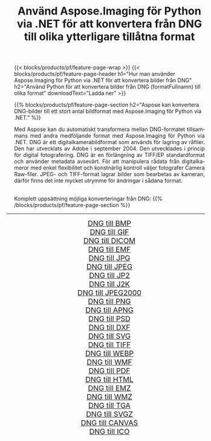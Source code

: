 ﻿---
title: Använd Aspose.Imaging för Python via .NET för att konvertera från DNG till olika ytterligare tillåtna format 
weight: 3920
url: /sv/python-net/conversion/from/dng/ 
lang: sv
langdirlevel: 2
locales: zh-hans,ja,it,ru,de,es,fr,nl,id,lt,pl,pt,vi,tr,ko,zh-hant,ar,hi,th,sv,cs,uk,he
description: Du kan snabbt omvandla från DNG(Digitalkamerabild) till olika format med Aspose.Imaging för Python via .NET.
---

{{< blocks/products/pf/feature-page-wrap >}}
{{< blocks/products/pf/feature-page-header h1="Hur man använder Aspose.Imaging för Python via .NET för att konvertera bilder från DNG" h2="Använd Python för att konvertera bilder från DNG (formatFullnamn) till olika format" downloadText="Ladda ner" >}}


{{% blocks/products/pf/feature-page-section  h2="Aspose kan konvertera DNG-bilder till ett stort antal bildformat med Aspose.Imaging för Python via .NET." %}}
<p align=justify>Med Aspose kan du automatiskt transformera mellan DNG-formatet tillsammans med andra medföljande format med Aspose.Imaging för Python via .NET. DNG är ett digitalkamerabildformat som används för lagring av råfiler. Den har utvecklats av Adobe i september 2004. Den utvecklades i princip för digital fotografering. DNG är en förlängning av TIFF/EP standardformat och använder metadata avsevärt. För att manipulera rådata från digitalkameror med enkel flexibilitet och konstnärlig kontroll väljer fotografer Camera Raw-filer. JPEG- och TIFF-format lagrar bilder som bearbetas av kameran, därför finns det inte mycket utrymme för ändringar i sådana format.</p>
<br/>
Komplett uppsättning möjliga konverteringar från DNG:
{{% /blocks/products/pf/feature-page-section %}}
<div class="container-fluid productfamilypage bg-gray">
    <div class="convertypes bg-gray agp-content section">
        <div class="container">
		<hr style="margin-left:-20px;"/>
		<div class="row other-converters" style="gap: 10px;font-size: 19px;text-align:center;">
		    <div class='col-md-2 other-converter remove-lp remove-rp'><a href="/imaging/sv/python-net/conversion/dng-to-bmp/" style="padding:15px;">DNG till BMP</a></div><div class='col-md-2 other-converter remove-lp remove-rp'><a href="/imaging/sv/python-net/conversion/dng-to-gif/" style="padding:15px;">DNG till GIF</a></div><div class='col-md-2 other-converter remove-lp remove-rp'><a href="/imaging/sv/python-net/conversion/dng-to-dicom/" style="padding:15px;">DNG till DICOM</a></div><div class='col-md-2 other-converter remove-lp remove-rp'><a href="/imaging/sv/python-net/conversion/dng-to-emf/" style="padding:15px;">DNG till EMF</a></div><div class='col-md-2 other-converter remove-lp remove-rp'><a href="/imaging/sv/python-net/conversion/dng-to-jpg/" style="padding:15px;">DNG till JPG</a></div><div class='col-md-2 other-converter remove-lp remove-rp'><a href="/imaging/sv/python-net/conversion/dng-to-jpeg/" style="padding:15px;">DNG till JPEG</a></div><div class='col-md-2 other-converter remove-lp remove-rp'><a href="/imaging/sv/python-net/conversion/dng-to-jp2/" style="padding:15px;">DNG till JP2</a></div><div class='col-md-2 other-converter remove-lp remove-rp'><a href="/imaging/sv/python-net/conversion/dng-to-j2k/" style="padding:15px;">DNG till J2K</a></div><div class='col-md-2 other-converter remove-lp remove-rp'><a href="/imaging/sv/python-net/conversion/dng-to-jpeg2000/" style="padding:15px;">DNG till JPEG2000</a></div><div class='col-md-2 other-converter remove-lp remove-rp'><a href="/imaging/sv/python-net/conversion/dng-to-png/" style="padding:15px;">DNG till PNG</a></div><div class='col-md-2 other-converter remove-lp remove-rp'><a href="/imaging/sv/python-net/conversion/dng-to-apng/" style="padding:15px;">DNG till APNG</a></div><div class='col-md-2 other-converter remove-lp remove-rp'><a href="/imaging/sv/python-net/conversion/dng-to-psd/" style="padding:15px;">DNG till PSD</a></div><div class='col-md-2 other-converter remove-lp remove-rp'><a href="/imaging/sv/python-net/conversion/dng-to-dxf/" style="padding:15px;">DNG till DXF</a></div><div class='col-md-2 other-converter remove-lp remove-rp'><a href="/imaging/sv/python-net/conversion/dng-to-svg/" style="padding:15px;">DNG till SVG</a></div><div class='col-md-2 other-converter remove-lp remove-rp'><a href="/imaging/sv/python-net/conversion/dng-to-tiff/" style="padding:15px;">DNG till TIFF</a></div><div class='col-md-2 other-converter remove-lp remove-rp'><a href="/imaging/sv/python-net/conversion/dng-to-webp/" style="padding:15px;">DNG till WEBP</a></div><div class='col-md-2 other-converter remove-lp remove-rp'><a href="/imaging/sv/python-net/conversion/dng-to-wmf/" style="padding:15px;">DNG till WMF</a></div><div class='col-md-2 other-converter remove-lp remove-rp'><a href="/imaging/sv/python-net/conversion/dng-to-pdf/" style="padding:15px;">DNG till PDF</a></div><div class='col-md-2 other-converter remove-lp remove-rp'><a href="/imaging/sv/python-net/conversion/dng-to-html/" style="padding:15px;">DNG till HTML</a></div><div class='col-md-2 other-converter remove-lp remove-rp'><a href="/imaging/sv/python-net/conversion/dng-to-emz/" style="padding:15px;">DNG till EMZ</a></div><div class='col-md-2 other-converter remove-lp remove-rp'><a href="/imaging/sv/python-net/conversion/dng-to-wmz/" style="padding:15px;">DNG till WMZ</a></div><div class='col-md-2 other-converter remove-lp remove-rp'><a href="/imaging/sv/python-net/conversion/dng-to-tga/" style="padding:15px;">DNG till TGA</a></div><div class='col-md-2 other-converter remove-lp remove-rp'><a href="/imaging/sv/python-net/conversion/dng-to-svgz/" style="padding:15px;">DNG till SVGZ</a></div><div class='col-md-2 other-converter remove-lp remove-rp'><a href="/imaging/sv/python-net/conversion/dng-to-canvas/" style="padding:15px;">DNG till CANVAS</a></div><div class='col-md-2 other-converter remove-lp remove-rp'><a href="/imaging/sv/python-net/conversion/dng-to-ico/" style="padding:15px;">DNG till ICO</a></div>
                </div>
        </div>
    </div>
</div>
<br/>

